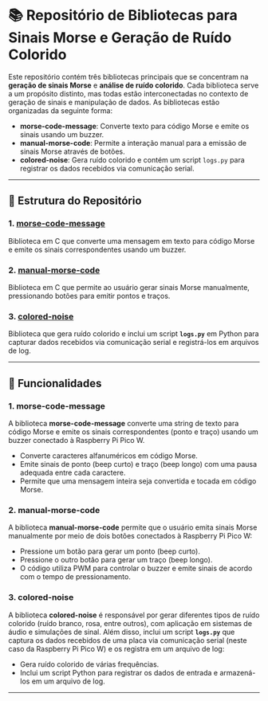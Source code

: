 # 📚 Repositório de Bibliotecas para Sinais Morse e Geração de Ruído Colorido

Este repositório contém três bibliotecas principais que se concentram na **geração de sinais Morse** e **análise de ruído colorido**. Cada biblioteca serve a um propósito distinto, mas todas estão interconectadas no contexto de geração de sinais e manipulação de dados. As bibliotecas estão organizadas da seguinte forma:

- **morse-code-message**: Converte texto para código Morse e emite os sinais usando um buzzer.
- **manual-morse-code**: Permite a interação manual para a emissão de sinais Morse através de botões.
- **colored-noise**: Gera ruído colorido e contém um script `logs.py` para registrar os dados recebidos via comunicação serial.

---

## 📂 Estrutura do Repositório

### 1. **[morse-code-message](#morse-code-message)**
Biblioteca em C que converte uma mensagem em texto para código Morse e emite os sinais correspondentes usando um buzzer.

### 2. **[manual-morse-code](#manual-morse-code)**
Biblioteca em C que permite ao usuário gerar sinais Morse manualmente, pressionando botões para emitir pontos e traços.

### 3. **[colored-noise](#colored-noise)**
Biblioteca que gera ruído colorido e inclui um script **`logs.py`** em Python para capturar dados recebidos via comunicação serial e registrá-los em arquivos de log.

---

## 📝 Funcionalidades

### **1. morse-code-message**
A biblioteca **morse-code-message** converte uma string de texto para código Morse e emite os sinais correspondentes (ponto e traço) usando um buzzer conectado à Raspberry Pi Pico W.

- Converte caracteres alfanuméricos em código Morse.
- Emite sinais de ponto (beep curto) e traço (beep longo) com uma pausa adequada entre cada caractere.
- Permite que uma mensagem inteira seja convertida e tocada em código Morse.

### **2. manual-morse-code**
A biblioteca **manual-morse-code** permite que o usuário emita sinais Morse manualmente por meio de dois botões conectados à Raspberry Pi Pico W:

- Pressione um botão para gerar um ponto (beep curto).
- Pressione o outro botão para gerar um traço (beep longo).
- O código utiliza PWM para controlar o buzzer e emite sinais de acordo com o tempo de pressionamento.

### **3. colored-noise**
A biblioteca **colored-noise** é responsável por gerar diferentes tipos de ruído colorido (ruído branco, rosa, entre outros), com aplicação em sistemas de áudio e simulações de sinal. Além disso, inclui um script **`logs.py`** que captura os dados recebidos de uma placa via comunicação serial (neste caso da Raspberry Pi Pico W) e os registra em um arquivo de log:

- Gera ruído colorido de várias frequências.
- Inclui um script Python para registrar os dados de entrada e armazená-los em um arquivo de log.

---
